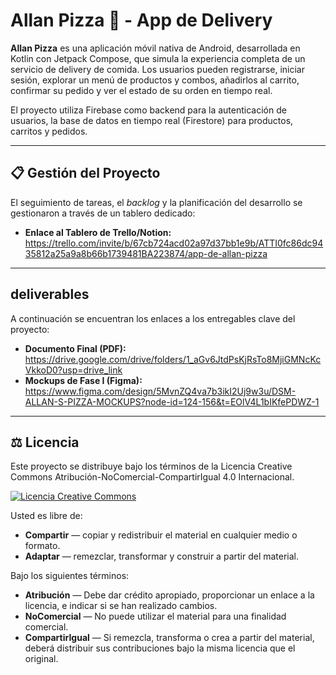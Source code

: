 # Allan Pizza 🍕 - App de Delivery

**Allan Pizza** es una aplicación móvil nativa de Android, desarrollada en Kotlin con Jetpack Compose, que simula la experiencia completa de un servicio de delivery de comida. Los usuarios pueden registrarse, iniciar sesión, explorar un menú de productos y combos, añadirlos al carrito, confirmar su pedido y ver el estado de su orden en tiempo real.

El proyecto utiliza Firebase como backend para la autenticación de usuarios, la base de datos en tiempo real (Firestore) para productos, carritos y pedidos.

---

## 📋 Gestión del Proyecto

El seguimiento de tareas, el *backlog* y la planificación del desarrollo se gestionaron a través de un tablero dedicado:

* **Enlace al Tablero de Trello/Notion:**  https://trello.com/invite/b/67cb724acd02a97d37bb1e9b/ATTI0fc86dc9435812a25a9a8b66b1739481BA223874/app-de-allan-pizza
---

##  deliverables

A continuación se encuentran los enlaces a los entregables clave del proyecto:

* **Documento Final (PDF):** https://drive.google.com/drive/folders/1_aGv6JtdPsKjRsTo8MjiGMNcKcVkkoD0?usp=drive_link
* **Mockups de Fase I (Figma):** https://www.figma.com/design/5MvnZQ4va7b3ikI2Uj9w3u/DSM-ALLAN-S-PIZZA-MOCKUPS?node-id=124-156&t=EOlV4L1bIKfePDWZ-1

---

## ⚖️ Licencia

Este proyecto se distribuye bajo los términos de la Licencia Creative Commons Atribución-NoComercial-CompartirIgual 4.0 Internacional.

[![Licencia Creative Commons](https://i.creativecommons.org/l/by-nc-sa/4.0/88x31.png)](http://creativecommons.org/licenses/by-nc-sa/4.0/)

Usted es libre de:
* **Compartir** — copiar y redistribuir el material en cualquier medio o formato.
* **Adaptar** — remezclar, transformar y construir a partir del material.

Bajo los siguientes términos:
* **Atribución** — Debe dar crédito apropiado, proporcionar un enlace a la licencia, e indicar si se han realizado cambios.
* **NoComercial** — No puede utilizar el material para una finalidad comercial.
* **CompartirIgual** — Si remezcla, transforma o crea a partir del material, deberá distribuir sus contribuciones bajo la misma licencia que el original.
